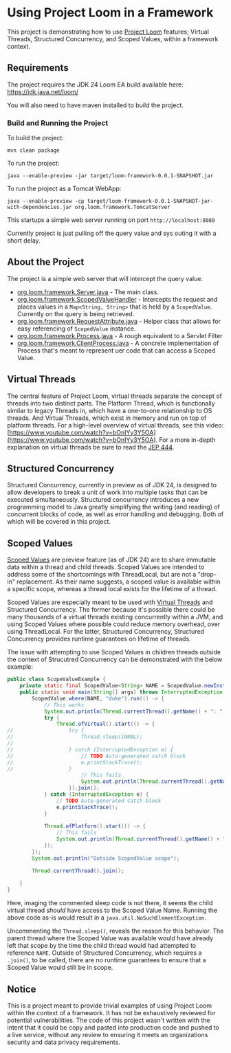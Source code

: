 # Using Project Loom in a Framework

This project is demonstrating how to use [Project Loom](https://openjdk.org/projects/loom/) features; Virtual Threads, Structured Concurrency, and Scoped Values, within a framework context. 

## Requirements

The project requires the JDK 24 Loom EA build available here:  https://jdk.java.net/loom/

You will also need to have maven installed to build the project. 

### Build and Running the Project

To build the project:

```
mvn clean package
```

To run the project:

```
java --enable-preview -jar target/loom-framework-0.0.1-SNAPSHOT.jar
```

To run the project as a Tomcat WebApp:

```
java --enable-preview -cp target/loom-framework-0.0.1-SNAPSHOT-jar-with-dependencies.jar org.loom.framework.TomcatServer
```

This startups a simple web server running on port `http://localhost:8080`

Currently project is just pulling off the query value and sys outing it with a short delay. 

## About the Project

The project is a simple web server that will intercept the query value. 

* [org.loom.framework.Server.java](src/main/java/org/loom/framework/Server.java) - The main class.
* [org.loom.framework.ScopedValueHandler](src/main/java/org/loom/framework/ScopedvalueHandler.java) - Intercepts the request and places values in a `Map<String, String>` that is held by a `ScopedValue`. Currently on the query is being retrieved. 
* [org.loom.framework.RequestAttribute.java](src/main/java/org/loom/framework/RequestAttribute.java) - Helper class that allows for easy referencing of `ScopedValue` instance.
* [org.loom.framework.Process.java](src/main/java/org/loom/framework/Process.java) - A rough equivalent to a Servlet Filter
* [org.loom.framework.ClientProcess.java](src/main/java/org/loom/framework/ClientProcess.java) - A concrete implementation of Process that's meant to represent uer code that can access a Scoped Value.

## Virtual Threads

The central feature of Project Loom, virtual threads separate the concept of threads into two distinct parts. The Platform Thread, which is functionally similar to legacy Threads in, which have a one-to-one relationship to OS threads. And Virtual Threads, which exist in memory and run on top of platform threads. For a high-level overview of virtual threads, see this video: [https://www.youtube.com/watch?v=bOnIYy3Y5OA](https://www.youtube.com/watch?v=bOnIYy3Y5OA). For a more in-depth explanation on virtual threads be sure to read the [JEP 444](https://openjdk.org/jeps/444). 

## Structured Concurrency

Structured Concurrency, currently in preview as of JDK 24, is designed to allow developers to break a unit of work into multiple tasks that can be executed simultaneously. Structured concurrency introduces a new programming model to Java greatly simplifying the writing (and reading) of concurrent blocks of code, as well as error handling and debugging. Both of which will be covered in this project. 

## Scoped Values

[Scoped Values](https://openjdk.org/jeps/8338456) are preview feature (as of JDK 24) are to share immutable data within a thread and child threads. Scoped Values are intended to address some of the shortcomings with ThreadLocal, but are not a "drop-in" replacement. As their name suggests, a scoped value is available within a specific scope, whereas a thread local exists for the lifetime of a thread. 

Scoped Values are especially meant to be used with [Virtual Threads](https://openjdk.org/jeps/444) and Structured Concurrency. The former because it's possible there could be many thousands of a virtual threads existing concurrently within a JVM, and using Scoped Values where possible could reduce memory overhead, over using ThreadLocal. For the latter, Structured Concurrency, Structured Concurrency provides runtime guarantees on lifetime of threads. 

The issue with attempting to use Scoped Values in children threads outside the context of Strucutred Concurrency can be demonstrated with the below example: 

```java
public class ScopeValueExample {
	private static final ScopedValue<String> NAME = ScopedValue.newInstance();
	public static void main(String[] args) throws InterruptedException {
		ScopedValue.where(NAME, "duke").run(() -> {
			// This works
			System.out.println(Thread.currentThread().getName() + ": " + NAME.get());
			try {
				Thread.ofVirtual().start(() -> {
//					try {
//						Thread.sleep(1000L);
//
//					} catch (InterruptedException e) {
//						// TODO Auto-generated catch block
//						e.printStackTrace();
//					}
						// This fails
						System.out.println(Thread.currentThread().getName() + ": " + NAME.get());
					}).join();
			} catch (InterruptedException e) {
				// TODO Auto-generated catch block
				e.printStackTrace();
			}
			
			Thread.ofPlatform().start(() -> {
				// This fails
				System.out.println(Thread.currentThread().getName() + ": " + NAME.get());
			});
		});
		System.out.println("Outside ScopedValue scope");

		Thread.currentThread().join();
		
	}
}
```

Here, imaging the commented sleep code is not there, it seems the child virtual thread *should* have access to the Scoped Value Name. Running the above code as-is would result in a `java.util.NoSuchElementException`.

Uncommenting the `Thread.sleep()`, reveals the reason for this behavior. The parent thread where the Scoped Value was available would have already left that scope by the time the child thread would had attempted to reference `NAME`. Outside of Structured Concurrency, which requires a `.join()`, to be called, there are no runtime guarantees to ensure that a Scoped Value would still be in scope. 

## Notice

This is a project meant to provide trivial examples of using Project Loom within the context of a framework. It has not be exhaustively reviewed for potential vulnerabilities. The code of this project wasn't written with the intent that it could be copy and pasted into production code and pushed to a live service, without any review to ensuring it meets an organizations security and data privacy requirements. 